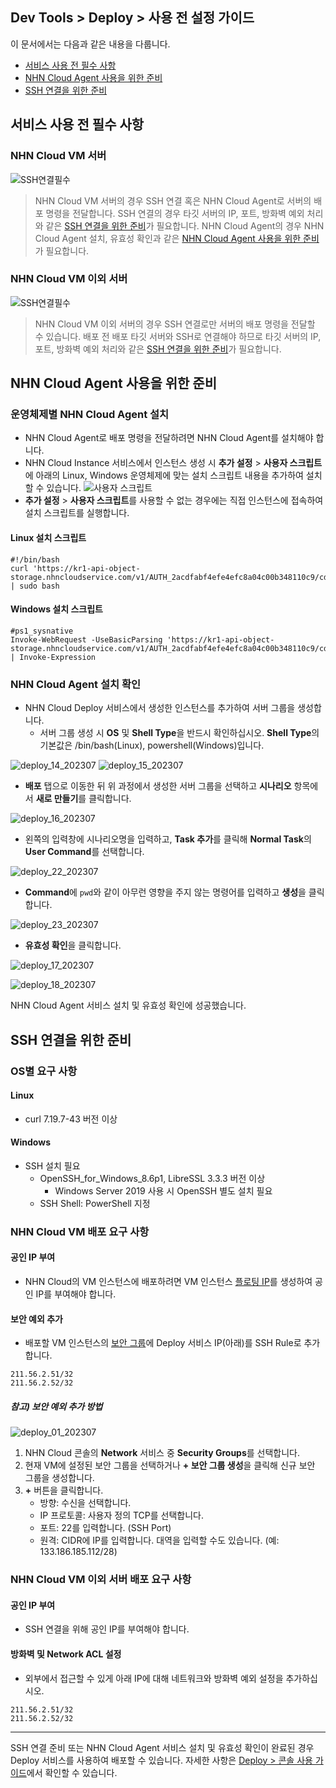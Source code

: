 ## Dev Tools > Deploy > 사용 전 설정 가이드

이 문서에서는 다음과 같은 내용을 다룹니다.

* [서비스 사용 전 필수 사항](/Dev%20Tools/Deploy/ko/setup-guide-gov/#_1)
* [NHN Cloud Agent 사용을 위한 준비](/Dev%20Tools/Deploy/ko/setup-guide-gov/#cloud-agent)
* [SSH 연결을 위한 준비](/Dev%20Tools/Deploy/ko/setup-guide-gov/#ssh)

## 서비스 사용 전 필수 사항

### NHN Cloud VM 서버
![SSH연결필수](https://kr1-api-object-storage.nhncloudservice.com/v1/AUTH_2acdfabf4efe4efc8a04c00b348110c9/cdn_origin/prod_tcdeploy/deploy_19_202307.png)

> NHN Cloud VM 서버의 경우 SSH 연결 혹은 NHN Cloud Agent로 서버의 배포 명령을 전달합니다.
> SSH 연결의 경우 타깃 서버의 IP, 포트, 방화벽 예외 처리와 같은 [SSH 연결을 위한 준비](/Dev%20Tools/Deploy/ko/setup-guide-gov/#cloud-agent)가 필요합니다.
> NHN Cloud Agent의 경우 NHN Cloud Agent 설치, 유효성 확인과 같은 [NHN Cloud Agent 사용을 위한 준비](/Dev%20Tools/Deploy/ko/setup-guide-gov/#_1)가 필요합니다.

### NHN Cloud VM 이외 서버
![SSH연결필수](https://kr1-api-object-storage.nhncloudservice.com/v1/AUTH_2acdfabf4efe4efc8a04c00b348110c9/cdn_origin/prod_tcdeploy/deploy_20_202307.png)

> NHN Cloud VM 이외 서버의 경우 SSH 연결로만 서버의 배포 명령을 전달할 수 있습니다.
> 배포 전 배포 타깃 서버와 SSH로 연결해야 하므로
> 타깃 서버의 IP, 포트, 방화벽 예외 처리와 같은 [SSH 연결을 위한 준비](/Dev%20Tools/Deploy/ko/setup-guide-gov/#cloud-agent)가 필요합니다.

## NHN Cloud Agent 사용을 위한 준비

### 운영체제별 NHN Cloud Agent 설치
* NHN Cloud Agent로 배포 명령을 전달하려면 NHN Cloud Agent를 설치해야 합니다.
* NHN Cloud Instance 서비스에서 인스턴스 생성 시 **추가 설정** > **사용자 스크립트**에 아래의 Linux, Windows 운영체제에 맞는 설치 스크립트 내용을 추가하여 설치할 수 있습니다.
  ![사용자 스크립트](https://kr1-api-object-storage.nhncloudservice.com/v1/AUTH_2acdfabf4efe4efc8a04c00b348110c9/cdn_origin/prod_tcdeploy/deploy_21_202307.png)
* **추가 설정** > **사용자 스크립트**를 사용할 수 없는 경우에는 직접 인스턴스에 접속하여 설치 스크립트를 실행합니다.

#### Linux 설치 스크립트
```
#!/bin/bash
curl 'https://kr1-api-object-storage.nhncloudservice.com/v1/AUTH_2acdfabf4efe4efc8a04c00b348110c9/cdn_origin/prod_tcdeploy/qemu/cloud_agent_install_linux_1.0.0.sh' | sudo bash
```

#### Windows 설치 스크립트
```
#ps1_sysnative
Invoke-WebRequest -UseBasicParsing 'https://kr1-api-object-storage.nhncloudservice.com/v1/AUTH_2acdfabf4efe4efc8a04c00b348110c9/cdn_origin/prod_tcdeploy/qemu/cloud_agent_install_windows_1.0.0.ps1' | Invoke-Expression
```

### NHN Cloud Agent 설치 확인
* NHN Cloud Deploy 서비스에서 생성한 인스턴스를 추가하여 서버 그룹을 생성합니다.
    * 서버 그룹 생성 시 **OS** 및 **Shell Type**을 반드시 확인하십시오. **Shell Type**의 기본값은 /bin/bash(Linux), powershell(Windows)입니다.

![deploy_14_202307](https://kr1-api-object-storage.nhncloudservice.com/v1/AUTH_2acdfabf4efe4efc8a04c00b348110c9/cdn_origin/prod_tcdeploy/deploy_14_202307.png)
![deploy_15_202307](https://kr1-api-object-storage.nhncloudservice.com/v1/AUTH_2acdfabf4efe4efc8a04c00b348110c9/cdn_origin/prod_tcdeploy/deploy_15_202307.png)


* **배포** 탭으로 이동한 뒤 위 과정에서 생성한 서버 그룹을 선택하고 **시나리오** 항목에서 **새로 만들기**를 클릭합니다.

![deploy_16_202307](https://kr1-api-object-storage.nhncloudservice.com/v1/AUTH_2acdfabf4efe4efc8a04c00b348110c9/cdn_origin/prod_tcdeploy/deploy_16_202307.png)

* 왼쪽의 입력창에 시나리오명을 입력하고, **Task 추가**를 클릭해 **Normal Task**의 **User Command**를 선택합니다.

![deploy_22_202307](https://kr1-api-object-storage.nhncloudservice.com/v1/AUTH_2acdfabf4efe4efc8a04c00b348110c9/cdn_origin/prod_tcdeploy/deploy_22_202307.png)

* **Command**에 `pwd`와 같이 아무런 영향을 주지 않는 명령어를 입력하고 **생성**을 클릭합니다.

![deploy_23_202307](https://kr1-api-object-storage.nhncloudservice.com/v1/AUTH_2acdfabf4efe4efc8a04c00b348110c9/cdn_origin/prod_tcdeploy/deploy_23_202307.png)

* **유효성 확인**을 클릭합니다.

![deploy_17_202307](https://kr1-api-object-storage.nhncloudservice.com/v1/AUTH_2acdfabf4efe4efc8a04c00b348110c9/cdn_origin/prod_tcdeploy/deploy_17_202307.png)

![deploy_18_202307](https://kr1-api-object-storage.nhncloudservice.com/v1/AUTH_2acdfabf4efe4efc8a04c00b348110c9/cdn_origin/prod_tcdeploy/deploy_18_202307.png)

NHN Cloud Agent 서비스 설치 및 유효성 확인에 성공했습니다.

## SSH 연결을 위한 준비

### OS별 요구 사항
#### Linux
* curl 7.19.7-43 버전 이상

#### Windows
* SSH 설치 필요
    * OpenSSH_for_Windows_8.6p1, LibreSSL 3.3.3 버전 이상
        * Windows Server 2019 사용 시 OpenSSH 별도 설치 필요
    * SSH Shell: PowerShell 지정

### NHN Cloud VM 배포 요구 사항
#### 공인 IP 부여
* NHN Cloud의 VM 인스턴스에 배포하려면 VM 인스턴스 [플로팅 IP](https://docs.nhncloud.com/ko/Compute/Instance/ko/console-guide/#ip_1)를 생성하여 공인 IP를 부여해야 합니다.

#### 보안 예외 추가
* 배포할 VM 인스턴스의 [보안 그룹](https://docs.nhncloud.com/ko/Compute/Instance/ko/console-guide/#_13)에 Deploy 서비스 IP(아래)를 SSH Rule로 추가합니다.
```
211.56.2.51/32
211.56.2.52/32
```
##### 참고) 보안 예외 추가 방법

![deploy_01_202307](https://kr1-api-object-storage.nhncloudservice.com/v1/AUTH_2acdfabf4efe4efc8a04c00b348110c9/cdn_origin/prod_tcdeploy/deploy_01_202307.png)

1. NHN Cloud 콘솔의 **Network** 서비스 중 **Security Groups**를 선택합니다.
2. 현재 VM에 설정된 보안 그룹을 선택하거나 **+ 보안 그룹 생성**을 클릭해 신규 보안 그룹을 생성합니다.
3. **+** 버튼을 클릭합니다.
    * 방향: 수신을 선택합니다.
    * IP 프로토콜: 사용자 정의 TCP를 선택합니다.
    * 포트: 22를 입력합니다. (SSH Port)
    * 원격: CIDR에 IP를 입력합니다. 대역을 입력할 수도 있습니다. (예: 133.186.185.112/28)

### NHN Cloud VM 이외 서버 배포 요구 사항
#### 공인 IP 부여
* SSH 연결을 위해 공인 IP를 부여해야 합니다.

#### 방화벽 및 Network ACL 설정
* 외부에서 접근할 수 있게 아래 IP에 대해 네트워크와 방화벽 예외 설정을 추가하십시오.
```
211.56.2.51/32
211.56.2.52/32
```

- - -

SSH 연결 준비 또는 NHN Cloud Agent 서비스 설치 및 유효성 확인이 완료된 경우 Deploy 서비스를 사용하여 배포할 수 있습니다.
자세한 사항은 [Deploy > 콘솔 사용 가이드](/Dev%20Tools/Deploy/ko/console-guide-gov/)에서 확인할 수 있습니다.